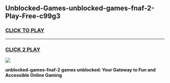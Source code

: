 
## Unblocked-Games-unblocked-games-fnaf-2-Play-Free-c99g3
<h3>
<a href="https://premium76.site?title=unblocked-games-fnaf-2&ref=23A">CLICK TO PLAY</a></h3>
<hr>

<h3>
<a href="https://premium76.site?title=unblocked-games-fnaf-2&ref=23A">CLICK 2 PLAY</a>
  
</h3>

<a href="https://premium76.site?title=unblocked-games-fnaf-2&ref=23A"><img src="https://clearcache.store/games.png"></a>


**unblocked-games-fnaf-2 games unblocked: Your Gateway to Fun and Accessible Online Gaming**

